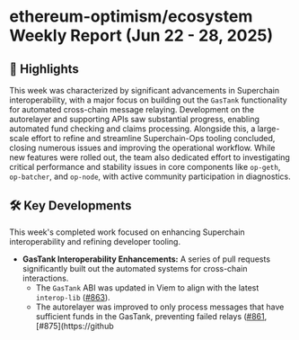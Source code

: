 # ethereum-optimism/ecosystem Weekly Report (Jun 22 - 28, 2025)

## 🚀 Highlights
This week was characterized by significant advancements in Superchain interoperability, with a major focus on building out the `GasTank` functionality for automated cross-chain message relaying. Development on the autorelayer and supporting APIs saw substantial progress, enabling automated fund checking and claims processing. Alongside this, a large-scale effort to refine and streamline Superchain-Ops tooling concluded, closing numerous issues and improving the operational workflow. While new features were rolled out, the team also dedicated effort to investigating critical performance and stability issues in core components like `op-geth`, `op-batcher`, and `op-node`, with active community participation in diagnostics.

## 🛠️ Key Developments
This week's completed work focused on enhancing Superchain interoperability and refining developer tooling.

- **GasTank Interoperability Enhancements:** A series of pull requests significantly built out the automated systems for cross-chain interactions.
  - The `GasTank` ABI was updated in Viem to align with the latest `interop-lib` ([#863](https://github.com/ethereum-optimism/ecosystem/pull/863)).
  - The autorelayer was improved to only process messages that have sufficient funds in the GasTank, preventing failed relays ([#861](https://github.com/ethereum-optimism/ecosystem/pull/861), [#875](https://github